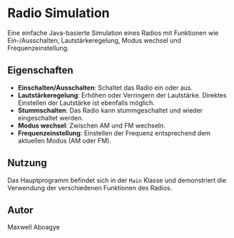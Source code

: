 # Radio Simulation

Eine einfache Java-basierte Simulation eines Radios mit Funktionen wie Ein-/Ausschalten, Lautstärkeregelung, Modus
wechsel und Frequenzeinstellung.

## Eigenschaften

- **Einschalten/Ausschalten**: Schaltet das Radio ein oder aus.
- **Lautstärkeregelung**: Erhöhen oder Verringern der Lautstärke. Direktes Einstellen der Lautstärke ist ebenfalls
  möglich.
- **Stummschalten**: Das Radio kann stummgeschaltet und wieder eingeschaltet werden.
- **Modus wechsel**: Zwischen AM und FM wechseln.
- **Frequenzeinstellung**: Einstellen der Frequenz entsprechend dem aktuellen Modus (AM oder FM).

## Nutzung

Das Hauptprogramm befindet sich in der `Main` Klasse und demonstriert die Verwendung der verschiedenen Funktionen des
Radios.

## Autor

Maxwell Aboagye